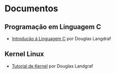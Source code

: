 Documentos
==========

## Programação em Linguagem C

  * [Introdução à Linguagem C](intro_c.md) por Douglas Langdraf

## Kernel Linux

  * [Tutorial de Kernel](tutorial_kernel.md) por Douglas Landgraf

